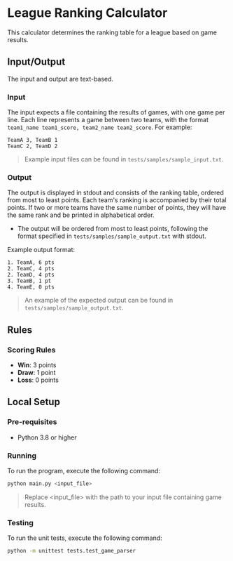 # League Ranking Calculator

This calculator determines the ranking table for a league based on game results.

## Input/Output

The input and output are text-based.

### Input

The input expects a file containing the results of games, with one game per line. Each line represents a game between two teams, with the format `team1_name team1_score, team2_name team2_score`. For example:

```
TeamA 3, TeamB 1
TeamC 2, TeamD 2
```

> Example input files can be found in `tests/samples/sample_input.txt`.

### Output

The output is displayed in stdout and consists of the ranking table, ordered from most to least points. Each team's ranking is accompanied by their total points. If two or more teams have the same number of points, they will have the same rank and be printed in alphabetical order.

- The output will be ordered from most to least points, following the format specified in
`tests/samples/sample_output.txt` with stdout.

Example output format:

```
1. TeamA, 6 pts
2. TeamC, 4 pts
2. TeamD, 4 pts
3. TeamB, 1 pt
4. TeamE, 0 pts
```

> An example of the expected output can be found in `tests/samples/sample_output.txt`.

## Rules

### Scoring Rules

- **Win**: 3 points
- **Draw**: 1 point
- **Loss**: 0 points

## Local Setup

### Pre-requisites

- Python 3.8 or higher

### Running

To run the program, execute the following command:

```sh
python main.py <input_file>
```

> Replace <input_file> with the path to your input file containing game results.

### Testing

To run the unit tests, execute the following command:

```sh
python -m unittest tests.test_game_parser
```
